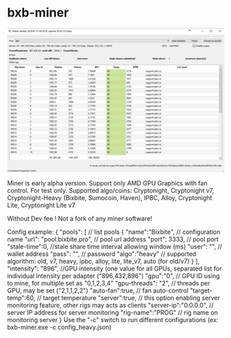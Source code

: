 # bxb-miner
![](https://github.com/BixBite-project/bxb-miner/blob/master/img.png?raw=true)

Miner is early alpha version. Support only AMD GPU Graphics with fan control. For test only.
Supported algo/coins: Cryptonight, Cryptonight v7, Cryptonight-Heavy (Bixbite, Sumocoin, Haven), IPBC, Alloy, Cryptonight Lite, Cryptonight Lite v7

Without Dev fee !
Not a fork of any miner software!

Config example:
{
  "pools": [ // list pools
  {
     "name":"Bixbite",   // configuration name
     "url": "pool.bixbite.pro", // pool url address
    "port": 3333,       // pool port 
    "stale-time":0,     //stale share time interval allowing window (ms)
      "user": "<WALLET>",     // wallet address
      "pass": "",       // password
    "algo":"heavy" // supported algorithm: old, v7, heavy, ipbc, alloy, lite, lite_v7, auto (for old/v7)
  }
  ],
  "intensity": "896",     //GPU intensity (one value for all GPUs, separated list for individual intensity per adapter ("896,432,896")
  "gpu":"0",        // GPU ID using to mine, for multiple set as "0,1,2,3,4"
  "gpu-threads": "2",    // threads per GPU, may be set ("2,1,1,2,2")
  "auto-fan":true,        // fan auto-control
  "target-temp":60,       // target temperature
  "server":true,      // this option enabling server monitoring feature, other rigs may acts as clients
  "server-ip":"0.0.0.0",  // server IP address for server monitoring
  "rig-name":"PROG"      // rig name on monitoring server
}
Use the "-c" switch to run different configurations (ex: bxb-miner.exe -c config_heavy.json)


